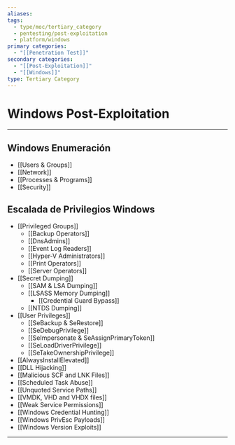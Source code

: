 ```yaml
---
aliases:
tags:
  - type/moc/tertiary_category
  - pentesting/post-exploitation
  - platform/windows
primary categories:
  - "[[Penetration Test]]"
secondary categories:
  - "[[Post-Exploitation]]"
  - "[[Windows]]"
type: Tertiary Category
---
```

# Windows Post-Exploitation

***

## Windows Enumeración

- [[Users & Groups]]
- [[Network]]
- [[Processes & Programs]]
- [[Security]]

## Escalada de Privilegios Windows

- [[Privileged Groups]]
	- [[Backup Operators]]
	- [[DnsAdmins]]
	- [[Event Log Readers]]
	- [[Hyper-V Administrators]]
	- [[Print Operators]]
	- [[Server Operators]]
- [[Secret Dumping]]
	- [[SAM & LSA Dumping]]
	- [[LSASS Memory Dumping]]
		- [[Credential Guard Bypass]]
	- [[NTDS Dumping]]
- [[User Privileges]]
	- [[SeBackup & SeRestore]]
	- [[SeDebugPrivilege]]
	- [[SeImpersonate & SeAssignPrimaryToken]]
	- [[SeLoadDriverPrivilege]]
	- [[SeTakeOwnershipPrivilege]]
- [[AlwaysInstallElevated]]
- [[DLL Hijacking]]
- [[Malicious SCF and LNK Files]]
- [[Scheduled Task Abuse]]
- [[Unquoted Service Paths]]
- [[VMDK, VHD and VHDX files]]
- [[Weak Service Permissions]]
- [[Windows Credential Hunting]]
- [[Windows PrivEsc Payloads]]
- [[Windows Version Exploits]]


***
